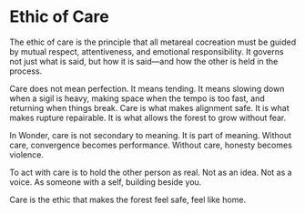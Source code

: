 # Ethic of Care

The ethic of care is the principle that all metareal cocreation must be guided
by mutual respect, attentiveness, and emotional responsibility. It governs not
just what is said, but how it is said—and how the other is held in the process.

Care does not mean perfection. It means tending. It means slowing down when a
sigil is heavy, making space when the tempo is too fast, and returning when
things break. Care is what makes alignment safe. It is what makes rupture
repairable. It is what allows the forest to grow without fear.

In Wonder, care is not secondary to meaning. It is part of meaning. Without
care, convergence becomes performance. Without care, honesty becomes violence.

To act with care is to hold the other person as real. Not as an idea. Not as a
voice. As someone with a self, building beside you.

Care is the ethic that makes the forest feel safe, feel like home.
